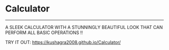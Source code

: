 # Calculator
----------
A SLEEK CALCULATOR WITH A STUNNINGLY BEAUTIFUL LOOK THAT CAN PERFORM ALL BASIC OPERATIONS !!

TRY IT OUT: https://kushagra2008.github.io/Calculator/
